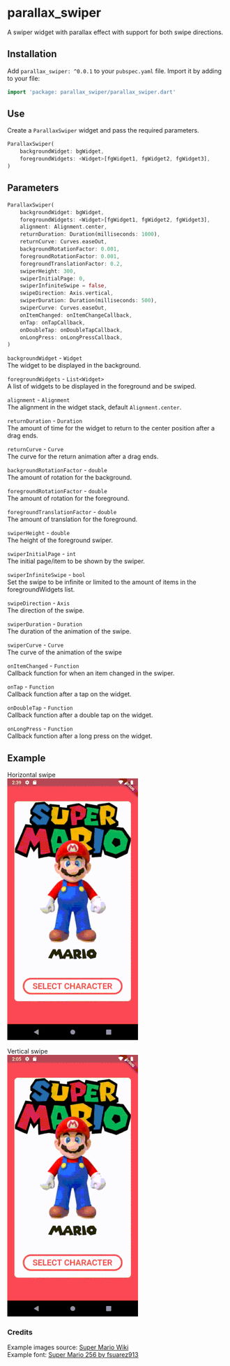 # parallax_swiper

A swiper widget with parallax effect with support for both swipe directions.

## Installation
Add `parallax_swiper: ^0.0.1` to your `pubspec.yaml` file.
Import it by adding to your file:
```dart
import 'package: parallax_swiper/parallax_swiper.dart'
```
## Use
Create a `ParallaxSwiper` widget and pass the required parameters.

```dart
ParallaxSwiper(
    backgroundWidget: bgWidget,
    foregroundWidgets: <Widget>[fgWidget1, fgWidget2, fgWidget3],
)
```

## Parameters

```dart
ParallaxSwiper(
    backgroundWidget: bgWidget,
    foregroundWidgets: <Widget>[fgWidget1, fgWidget2, fgWidget3],
    alignment: Alignment.center,
    returnDuration: Duration(milliseconds: 1000),
    returnCurve: Curves.easeOut,
    backgroundRotationFactor: 0.001,
    foregroundRotationFactor: 0.001,
    foregroundTranslationFactor: 0.2,
    swiperHeight: 300,
    swiperInitialPage: 0,
    swiperInfiniteSwipe = false,
    swipeDirection: Axis.vertical,
    swiperDuration: Duration(milliseconds: 500),
    swiperCurve: Curves.easeOut,
    onItemChanged: onItemChangeCallback,
    onTap: onTapCallback,
    onDoubleTap: onDoubleTapCallback,
    onLongPress: onLongPressCallback,
)
```

`backgroundWidget` - `Widget`  
The widget to be displayed in the background.

`foregroundWidgets` - `List<Widget>`  
A list of widgets to be displayed in the foreground and be swiped.

`alignment` - `Alignment`  
The alignment in the widget stack, default `Alignment.center`.

`returnDuration` - `Duration`  
The amount of time for the widget to return to the center position after a drag ends.

`returnCurve` - `Curve`  
The curve for the return animation after a drag ends.

`backgroundRotationFactor` - `double`  
The amount of rotation for the background.

`foregroundRotationFactor` - `double`  
The amount of rotation for the foreground.

`foregroundTranslationFactor` - `double`  
The amount of translation for the foreground.

`swiperHeight` - `double`  
The height of the foreground swiper.

`swiperInitialPage` - `int`  
The initial page/item to be shown by the swiper.

`swiperInfiniteSwipe` - `bool`  
Set the swipe to be infinite or limited to the amount of items in the foregroundWidgets list.

`swipeDirection` - `Axis`  
The direction of the swipe.

`swiperDuration` - `Duration`  
The duration of the animation of the swipe.

`swiperCurve` - `Curve`  
The curve of the animation of the swipe

`onItemChanged` - `Function`  
Callback function for when an item changed in the swiper.

`onTap` - `Function`  
Callback function after a tap on the widget.

`onDoubleTap` - `Function`  
Callback function after a double tap on the widget.

`onLongPress` - `Function`  
Callback function after a long press on the widget.


## Example
Horizontal swipe  
![horizontal_swipe.gif](example/horizontal_swipe.gif)

Vertical swipe  
![vertical_swipe.gif](example/vertical_swipe.gif)

### Credits
Example images source: [Super Mario Wiki](https://www.mariowiki.com/)  
Example font: [Super Mario 256 by fsuarez913](https://www.dafont.com/super-mario-256.font)

